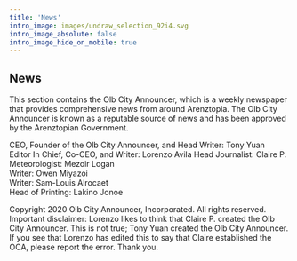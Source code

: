 ```yaml
---
title: 'News'
intro_image: images/undraw_selection_92i4.svg
intro_image_absolute: false
intro_image_hide_on_mobile: true
---
```

## News

This section contains the Olb City Announcer, which is a weekly newspaper that provides comprehensive news from around Arenztopia. The Olb City Announcer is known as a reputable source of news and has been approved by the Arenztopian Government.

CEO, Founder of the Olb City Announcer, and Head Writer: Tony Yuan    
Editor In Chief, Co-CEO, and Writer: Lorenzo Avila
Head Journalist: Claire P.    
Meteorologist: Mezoir Logan    
Writer: Owen Miyazoi    
Writer: Sam-Louis Alrocaet    
Head of Printing: Lakino Jonoe    

Copyright 2020 Olb City Announcer, Incorporated. All rights reserved.     
Important disclaimer: Lorenzo likes to think that Claire P. created the Olb City Announcer. This is not true; Tony Yuan created the Olb City Announcer. If you see that Lorenzo has edited this to say that Claire established the OCA, please report the error. Thank you.


  
  

